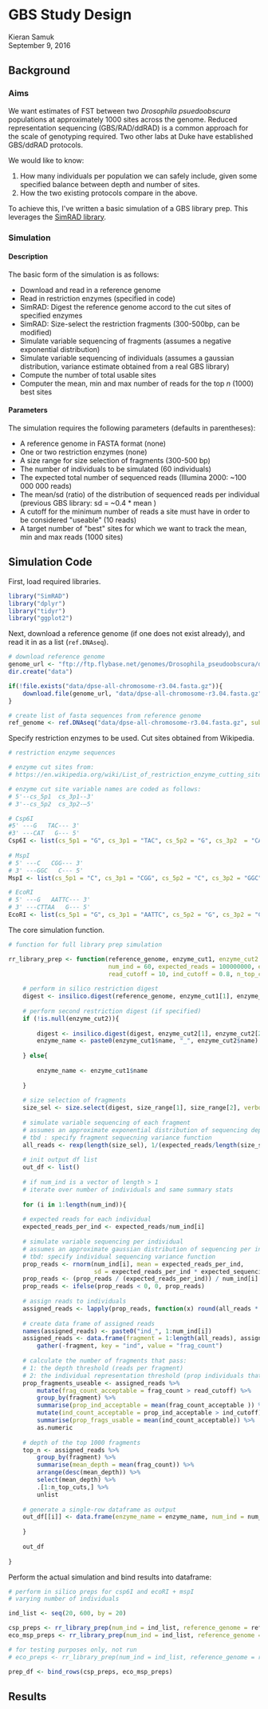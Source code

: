 # GBS Study Design
Kieran Samuk  
September 9, 2016  



## Background

### Aims

We want estimates of FST between two *Drosophila psuedoobscura* populations at approximately 1000 sites across the genome. Reduced representation sequencing (GBS/RAD/ddRAD) is a common approach for the scale of genotyping required. Two other labs at Duke have established GBS/ddRAD protocols. 

We would like to know:

1. How many individuals per population we can safely include, given some specified balance between depth and number of sites.
2. How the two existing protocols compare in the above.

To achieve this, I've written a basic simulation of a GBS library prep. This leverages the [SimRAD library](https://cran.r-project.org/web/packages/SimRAD/index.html).

### Simulation

#### Description
The basic form of the simulation is as follows:

- Download and read in a reference genome 
- Read in restriction enzymes (specified in code)
- SimRAD: Digest the reference genome accord to the cut sites of specified enzymes
- SimRAD: Size-select the restriction fragments (300-500bp, can be modified)
- Simulate variable sequencing of fragments (assumes a negative exponential distribution)
- Simulate variable sequencing of individuals (assumes a gaussian distribution, variance estimate obtained from a real GBS library)
- Compute the number of total usable sites
- Computer the mean, min and max number of reads for the top *n* (1000) best sites

#### Parameters
The simulation requires the following parameters (defaults in parentheses):

- A reference genome in FASTA format (none)
- One or two restriction enzymes (none)
- A size range for size selection of fragments (300-500 bp)
- The number of individuals to be simulated (60 individuals)
- The expected total number of sequenced reads (Illumina 2000: ~100 000 000 reads) 
- The mean/sd (ratio) of the distribution of sequenced reads per individual (previous GBS library: sd = ~0.4 * mean )
- A cutoff for the minimum number of reads a site must have in order to be considered "useable" (10 reads)
- A target number of "best" sites for which we want to track the mean, min and max reads (1000 sites)

## Simulation Code

First, load required libraries.

```r
library("SimRAD")
library("dplyr")
library("tidyr")
library("ggplot2")
```

Next, download a reference genome (if one does not exist already), and read it in as a list (`ref.DNAseq`).

```r
# download reference genome
genome_url <- "ftp://ftp.flybase.net/genomes/Drosophila_pseudoobscura/dpse_r3.04_FB2016_02/fasta/dpse-all-chromosome-r3.04.fasta.gz"
dir.create("data")

if(!file.exists("data/dpse-all-chromosome-r3.04.fasta.gz")){
	download.file(genome_url, "data/dpse-all-chromosome-r3.04.fasta.gz")
}

# create list of fasta sequences from reference genome
ref_genome <- ref.DNAseq("data/dpse-all-chromosome-r3.04.fasta.gz", subselect.contigs = TRUE, prop.contigs = 1.0)
```

Specify restriction enzymes to be used. Cut sites obtained from Wikipedia.

```r
# restriction enzyme sequences

# enzyme cut sites from:
# https://en.wikipedia.org/wiki/List_of_restriction_enzyme_cutting_sites

# enzyme cut site variable names are coded as follows: 
# 5'--cs_5p1  cs_3p1--3'
# 3'--cs_5p2  cs_3p2-—5'

# Csp6I
#5' ---G   TAC--- 3'
#3' ---CAT   G--- 5'
Csp6I <- list(cs_5p1 = "G", cs_3p1 = "TAC", cs_5p2 = "G", cs_3p2  = "CAT", name = "Csp6I")
	
# MspI
# 5' ---C   CGG--- 3'
# 3' ---GGC   C--- 5'
MspI <- list(cs_5p1 = "C", cs_3p1 = "CGG", cs_5p2 = "C", cs_3p2 = "GGC", name = "MspI")

# EcoRI
# 5' ---G   AATTC--- 3'
# 3' ---CTTAA   G--- 5'
EcoRI <- list(cs_5p1 = "G", cs_3p1 = "AATTC", cs_5p2 = "G", cs_3p2 = "CTTA", name = "EcoRI")
```

The core simulation function.


```r
# function for full library prep simulation

rr_library_prep <- function(reference_genome, enzyme_cut1, enzyme_cut2 = NULL, size_range = c(300, 500), 
                            num_ind = 60, expected_reads = 100000000, expected_sequencing_variance = 0.4, 
                            read_cutoff = 10, ind_cutoff = 0.8, n_top_cuts = 1000){
	
	# perform in silico restriction digest 
	digest <- insilico.digest(reference_genome, enzyme_cut1[1], enzyme_cut1[2], verbose = FALSE)
	
	# perform second restriction digest (if specified)
	if (!is.null(enzyme_cut2)){
	  
		digest <- insilico.digest(digest, enzyme_cut2[1], enzyme_cut2[2], verbose = FALSE)
		enzyme_name <- paste0(enzyme_cut1$name, "_", enzyme_cut2$name)
		
	} else{
	  
		enzyme_name <- enzyme_cut1$name
		
	}
	
	# size selection of fragments
	size_sel <- size.select(digest, size_range[1], size_range[2], verbose = FALSE, graph = FALSE)
	
	# simulate variable sequencing of each fragment
	# assumes an approximate exponential distribution of sequencing depth per fragment
	# tbd : specify fragment sequecning variance function
	all_reads <- rexp(length(size_sel), 1/(expected_reads/length(size_sel)))
	
	# init output df list
	out_df <- list()
	
	# if num_ind is a vector of length > 1
	# iterate over number of individuals and same summary stats
	
	for (i in 1:length(num_ind)){
		
	# expected reads for each individual
	expected_reads_per_ind <- expected_reads/num_ind[i]
	
	# simulate variable sequencing per individual
	# assumes an approximate gaussian distribution of sequencing per individual
	# tbd: specify individual sequencing variance function
	prop_reads <- rnorm(num_ind[i], mean = expected_reads_per_ind, 
	                    sd = expected_reads_per_ind * expected_sequencing_variance) 
	prop_reads <- (prop_reads / (expected_reads_per_ind)) / num_ind[i]
	prop_reads <- ifelse(prop_reads < 0, 0, prop_reads)
	
	# assign reads to individuals
	assigned_reads <- lapply(prop_reads, function(x) round(all_reads * x)) %>% data.frame
	
	# create data frame of assigned reads
	names(assigned_reads) <- paste0("ind_", 1:num_ind[i])
	assigned_reads <- data.frame(fragment = 1:length(all_reads), assigned_reads) %>%
		gather(-fragment, key = "ind", value = "frag_count")
	
	# calculate the number of fragments that pass:
	# 1: the depth threshold (reads per fragment)
	# 2: the individual representation threshold (prop individuals that pass #1)
	prop_fragments_useable <- assigned_reads %>%
		mutate(frag_count_acceptable = frag_count > read_cutoff) %>%
		group_by(fragment) %>%
		summarise(prop_ind_acceptable = mean(frag_count_acceptable )) %>%
		mutate(ind_count_acceptable = prop_ind_acceptable > ind_cutoff) %>%
		summarise(prop_frags_usable = mean(ind_count_acceptable)) %>%
		as.numeric
	
	# depth of the top 1000 fragments
	top_n <- assigned_reads %>%
		group_by(fragment) %>%
		summarise(mean_depth = mean(frag_count)) %>%
		arrange(desc(mean_depth)) %>%
		select(mean_depth) %>%
		.[1:n_top_cuts,] %>%
		unlist
	
	# generate a single-row dataframe as output
	out_df[[i]] <- data.frame(enzyme_name = enzyme_name, num_ind = num_ind[i], number_of_fragments = length(size_sel), mean_reads_per_fragment_per_ind = (expected_reads/length(size_sel))/num_ind[i], prop_fragments_useable = prop_fragments_useable, number_fragments_usable = prop_fragments_useable*length(size_sel), mean_top_n_fragments = round(mean(top_n)), min_top_n_fragments = round(min(top_n)), max_top_n_fragments = round(max(top_n)))
	
	}
	
	out_df
	
}
```

Perform the actual simulation and bind results into dataframe:


```r
# perform in silico preps for csp6I and ecoRI + mspI
# varying number of individuals

ind_list <- seq(20, 600, by = 20)

csp_preps <- rr_library_prep(num_ind = ind_list, reference_genome = ref_genome, enzyme_cut1 = Csp6I)
eco_msp_preps <- rr_library_prep(num_ind = ind_list, reference_genome = ref_genome, enzyme_cut1 = MspI, enzyme_cut2 = EcoRI)

# for testing purposes only, not run
# eco_preps <- rr_library_prep(num_ind = ind_list, reference_genome = ref_genome, enzyme_cut1 = EcoRI)

prep_df <- bind_rows(csp_preps, eco_msp_preps)
```

## Results




